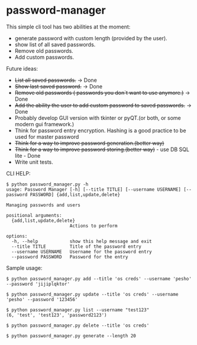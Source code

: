 # password-manager

This simple cli tool has two abilities at the moment:
- generate password with custom length (provided by the user).
- show list of all saved passwords.
- Remove old passwords.
- Add custom passwords.

Future ideas:
- ~~List all saved passwords.~~ -> Done
- ~~Show last saved password.~~ -> Done
- ~~Remove old passwords ( passwords you don`t want to use anymore.)~~ -> Done
- ~~Add the ability the user to add custom password to saved passwords.~~ -> Done
- Probably develop GUI version with tkinter or pyQT.(or both, or some modern gui framework.)
- Think for password entry encryption. Hashing is a good practice to be used for master password
- ~~Think for a way to improve password generation.(better way)~~
- ~~Think for a way to improve password storing.(better way)~~ - use DB SQL lite - Done
- Write unit tests.

CLI HELP:
```
$ python password_manager.py -h
usage: Password Manager [-h] [--title TITLE] [--username USERNAME] [--password PASSWORD] {add,list,update,delete}

Managing passwords and users

positional arguments:
  {add,list,update,delete}
                        Actions to perform

options:
  -h, --help            show this help message and exit
  --title TITLE         Title of the password entry
  --username USERNAME   Username for the password entry
  --password PASSWORD   Password for the entry
```

Sample usage:
```
$ python password_manager.py add --title 'os creds' --username 'pesho' --password 'jijiplqktor'
```

```
$ python password_manager.py update --title 'os creds' --username 'pesho' --password '123456'
```

```
$ python password_manager.py list --username "test123"
(6, 'test', 'test123', 'password2123')
```

```
$ python password_manager.py delete --title 'os creds'
```

```
$ python password_manager.py generate --length 20
````
